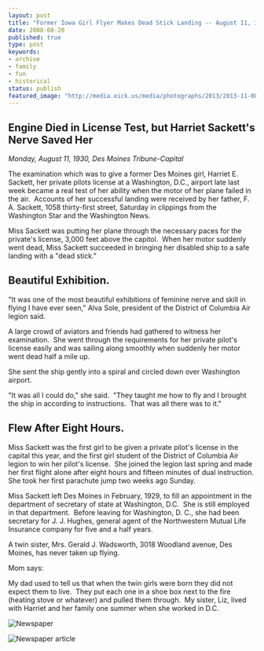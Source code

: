```yaml
---
layout: post
title: "Former Iowa Girl Flyer Makes Dead Stick Landing -- August 11, 1930"
date: 2008-08-20
published: true
type: post
keywords:
- archive
- family
- fun
- historical
status: publish
featured_image: "http://media.eick.us/media/photographs/2013/2013-11-08/harriett-sackett-newspaper-2.jpg"
---
```

Engine Died in License Test, but Harriet Sackett's Nerve Saved Her
------------------------------------------------------------------

*Monday, August 11, 1930, Des Moines Tribune-Capital*

The examination which was to give a former Des Moines girl, Harriet E. Sackett, her private pilots license at a Washington, D.C., airport late last week became a real test of her ability when the motor of her plane failed in the air.  Accounts of her successful landing were received by her father, F. A. Sackett, 1058 thirty-first street, Saturday in clippings from the Washington Star and the Washington News.

Miss Sackett was putting her plane through the necessary paces for the private's license, 3,000 feet above the capitol.  When her motor suddenly went dead, Miss Sackett succeeded in bringing her disabled ship to a safe landing with a "dead stick."

Beautiful Exhibition.
---------------------

"It was one of the most beautiful exhibitions of feminine nerve and skill in flying I have ever seen," Alva Sole, president of the District of Columbia Air legion said.

A large crowd of aviators and friends had gathered to witness her examination.  She went through the requirements for her private pilot's license easily and was sailing along smoothly when suddenly her motor went dead half a mile up.

She sent the ship gently into a spiral and circled down over Washington airport.

"It was all I could do," she said.  "They taught me how to fly and I brought the ship in according to instructions.  That was all there was to it."

Flew After Eight Hours.
-----------------------

Miss Sackett was the first girl to be given a private pilot's license in the capital this year, and the first girl student of the District of Columbia Air legion to win her pilot's license.  She joined the legion last spring and made her first flight alone after eight hours and fifteen minutes of dual instruction.  She took her first parachute jump two weeks ago Sunday.

Miss Sackett left Des Moines in February, 1929, to fill an appointment in the department of secretary of state at Washington, D.C.  She is still employed in that department.  Before leaving for Washington, D. C., she had been secretary for J. J. Hughes, general agent of the Northwestern Mutual Life Insurance company for five and a half years.

A twin sister, Mrs. Gerald J. Wadsworth, 3018 Woodland avenue, Des Moines, has never taken up flying.

Mom says:

<!-- blockquote  -->
My dad used to tell us that when the twin girls were born they did not expect them to live.  They put each one in a shoe box next to the fire (heating stove or whatever) and pulled them through.  My sister, Liz, lived with Harriet and her family one summer when she worked in D.C.
<!-- endblockquote  -->

![Newspaper](http://media.eick.us/media/photographs/2013/2013-11-08/harriett-sackett-newspaper-2.jpg)

![Newspaper article](http://media.eick.us/media/photographs/2013/2013-11-08/harriett-sackett-newspaper-1.jpg)
